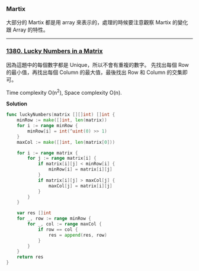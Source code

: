 ### Martix

大部分的 Martix 都是用 array 來表示的，處理的時候要注意觀察 Martix 的變化跟 Array 的特性。

---

### [1380. Lucky Numbers in a Matrix]

因為這題中的每個數字都是 Unique，所以不會有重複的數字。
先找出每個 Row 的最小值，再找出每個 Column 的最大值，最後找出 Row 和 Column 的交集即可。

Time complexity O(n<sup>2</sup>), Space complexity O(n).

**Solution**
```go
func luckyNumbers(matrix [][]int) []int {
    minRow := make([]int, len(matrix))
    for i := range minRow {
        minRow[i] = int(^uint(0) >> 1)
    }
    maxCol := make([]int, len(matrix[0]))

    for i := range matrix {
        for j := range matrix[i] {
            if matrix[i][j] < minRow[i] {
                minRow[i] = matrix[i][j]
            }
            if matrix[i][j] > maxCol[j] {
                maxCol[j] = matrix[i][j]
            }
        }
    }

    var res []int
    for _, row := range minRow {
        for _, col := range maxCol {
            if row == col {
                res = append(res, row)
            }
        }
    }
    return res
}
```

[1380. Lucky Numbers in a Matrix]: https://leetcode.com/problems/lucky-numbers-in-a-matrix/